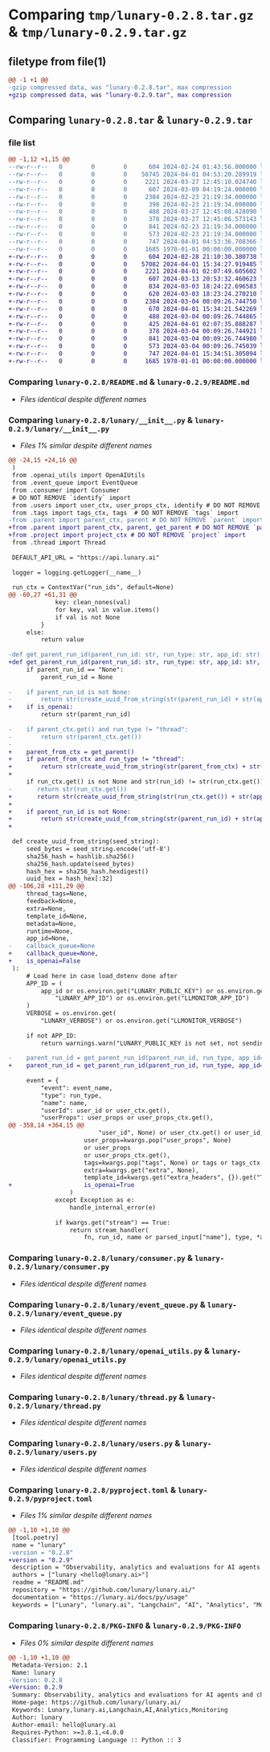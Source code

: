 # Comparing `tmp/lunary-0.2.8.tar.gz` & `tmp/lunary-0.2.9.tar.gz`

## filetype from file(1)

```diff
@@ -1 +1 @@
-gzip compressed data, was "lunary-0.2.8.tar", max compression
+gzip compressed data, was "lunary-0.2.9.tar", max compression
```

## Comparing `lunary-0.2.8.tar` & `lunary-0.2.9.tar`

### file list

```diff
@@ -1,12 +1,15 @@
--rw-r--r--   0        0        0      604 2024-02-24 01:43:56.000000 lunary-0.2.8/README.md
--rw-r--r--   0        0        0    56745 2024-04-01 04:53:20.289919 lunary-0.2.8/lunary/__init__.py
--rw-r--r--   0        0        0     2221 2024-03-27 12:45:10.024740 lunary-0.2.8/lunary/consumer.py
--rw-r--r--   0        0        0      607 2024-03-09 04:19:24.000000 lunary-0.2.8/lunary/event_queue.py
--rw-r--r--   0        0        0     2384 2024-02-23 21:19:34.000000 lunary-0.2.8/lunary/openai_utils.py
--rw-r--r--   0        0        0      398 2024-02-23 21:19:34.000000 lunary-0.2.8/lunary/parent.py
--rw-r--r--   0        0        0      488 2024-03-27 12:45:08.428090 lunary-0.2.8/lunary/parsers.py
--rw-r--r--   0        0        0      378 2024-03-27 12:45:06.573143 lunary-0.2.8/lunary/tags.py
--rw-r--r--   0        0        0      841 2024-02-23 21:19:34.000000 lunary-0.2.8/lunary/thread.py
--rw-r--r--   0        0        0      573 2024-02-23 21:19:34.000000 lunary-0.2.8/lunary/users.py
--rw-r--r--   0        0        0      747 2024-04-01 04:53:36.708366 lunary-0.2.8/pyproject.toml
--rw-r--r--   0        0        0     1685 1970-01-01 00:00:00.000000 lunary-0.2.8/PKG-INFO
+-rw-r--r--   0        0        0      604 2024-02-28 21:10:30.380738 lunary-0.2.9/README.md
+-rw-r--r--   0        0        0    57082 2024-04-01 15:34:27.919485 lunary-0.2.9/lunary/__init__.py
+-rw-r--r--   0        0        0     2221 2024-04-01 02:07:49.605602 lunary-0.2.9/lunary/consumer.py
+-rw-r--r--   0        0        0      607 2024-03-13 20:53:32.460623 lunary-0.2.9/lunary/event_queue.py
+-rw-r--r--   0        0        0      834 2024-03-03 18:24:22.696583 lunary-0.2.9/lunary/langchain/__pycache__/__init__.cpython-312.pyc
+-rw-r--r--   0        0        0      620 2024-03-03 18:23:24.270210 lunary-0.2.9/lunary/langchain/__pycache__/callback_handler.cpython-312.pyc
+-rw-r--r--   0        0        0     2384 2024-03-04 00:09:26.744750 lunary-0.2.9/lunary/openai_utils.py
+-rw-r--r--   0        0        0      670 2024-04-01 15:34:21.542269 lunary-0.2.9/lunary/parent.py
+-rw-r--r--   0        0        0      488 2024-03-04 00:09:26.744865 lunary-0.2.9/lunary/parsers.py
+-rw-r--r--   0        0        0      425 2024-04-01 02:07:35.888287 lunary-0.2.9/lunary/project.py
+-rw-r--r--   0        0        0      378 2024-03-04 00:09:26.744921 lunary-0.2.9/lunary/tags.py
+-rw-r--r--   0        0        0      841 2024-03-04 00:09:26.744980 lunary-0.2.9/lunary/thread.py
+-rw-r--r--   0        0        0      573 2024-03-04 00:09:26.745039 lunary-0.2.9/lunary/users.py
+-rw-r--r--   0        0        0      747 2024-04-01 15:34:51.305094 lunary-0.2.9/pyproject.toml
+-rw-r--r--   0        0        0     1685 1970-01-01 00:00:00.000000 lunary-0.2.9/PKG-INFO
```

### Comparing `lunary-0.2.8/README.md` & `lunary-0.2.9/README.md`

 * *Files identical despite different names*

### Comparing `lunary-0.2.8/lunary/__init__.py` & `lunary-0.2.9/lunary/__init__.py`

 * *Files 1% similar despite different names*

```diff
@@ -24,15 +24,16 @@
 )
 from .openai_utils import OpenAIUtils
 from .event_queue import EventQueue
 from .consumer import Consumer
 # DO NOT REMOVE `identify` import
 from .users import user_ctx, user_props_ctx, identify # DO NOT REMOVE `identify`` import
 from .tags import tags_ctx, tags  # DO NOT REMOVE `tags` import
-from .parent import parent_ctx, parent # DO NOT REMOVE `parent` import
+from .parent import parent_ctx, parent, get_parent # DO NOT REMOVE `parent` import
+from .project import project_ctx # DO NOT REMOVE `project` import
 from .thread import Thread
 
 DEFAULT_API_URL = "https://api.lunary.ai"
 
 logger = logging.getLogger(__name__)
 
 run_ctx = ContextVar("run_ids", default=None)
@@ -60,27 +61,31 @@
             key: clean_nones(val)
             for key, val in value.items()
             if val is not None
         }
     else:
         return value
 
-def get_parent_run_id(parent_run_id: str, run_type: str, app_id: str):
+def get_parent_run_id(parent_run_id: str, run_type: str, app_id: str, run_id: str, is_openai: bool):
     if parent_run_id == "None":
         parent_run_id = None
 
-    if parent_run_id is not None:
-        return str(create_uuid_from_string(str(parent_run_id) + str(app_id)))
+    if is_openai:
         return str(parent_run_id)
 
-    if parent_ctx.get() and run_type != "thread":
-        return str(parent_ctx.get())
-    
+    parent_from_ctx = get_parent()
+    if parent_from_ctx and run_type != "thread":
+        return str(create_uuid_from_string(str(parent_from_ctx) + str(app_id)))
+
     if run_ctx.get() is not None and str(run_id) != str(run_ctx.get()):
-       return str(run_ctx.get())
+       return str(create_uuid_from_string(str(run_ctx.get()) + str(app_id)))
+
+    if parent_run_id is not None:
+        return str(create_uuid_from_string(str(parent_run_id) + str(app_id)))
+
 
 def create_uuid_from_string(seed_string):
     seed_bytes = seed_string.encode('utf-8')
     sha256_hash = hashlib.sha256()
     sha256_hash.update(seed_bytes)
     hash_hex = sha256_hash.hexdigest()
     uuid_hex = hash_hex[:32]
@@ -106,28 +111,29 @@
     thread_tags=None,
     feedback=None,
     extra=None,
     template_id=None,
     metadata=None,
     runtime=None,
     app_id=None,
-    callback_queue=None
+    callback_queue=None,
+    is_openai=False
 ):
     # Load here in case load_dotenv done after
     APP_ID = (
         app_id or os.environ.get("LUNARY_PUBLIC_KEY") or os.environ.get(
             "LUNARY_APP_ID") or os.environ.get("LLMONITOR_APP_ID")
     )
     VERBOSE = os.environ.get(
         "LUNARY_VERBOSE") or os.environ.get("LLMONITOR_VERBOSE")
 
     if not APP_ID:
         return warnings.warn("LUNARY_PUBLIC_KEY is not set, not sending events")
 
-    parent_run_id = get_parent_run_id(parent_run_id, run_type, app_id=app_id)
+    parent_run_id = get_parent_run_id(parent_run_id, run_type, app_id=app_id, run_id=run_id, is_openai=is_openai)
     
     event = {
         "event": event_name,
         "type": run_type,
         "name": name,
         "userId": user_id or user_ctx.get(),
         "userProps": user_props or user_props_ctx.get(),
@@ -358,14 +364,15 @@
                         "user_id", None) or user_ctx.get() or user_id,
                     user_props=kwargs.pop("user_props", None)
                     or user_props
                     or user_props_ctx.get(),
                     tags=kwargs.pop("tags", None) or tags or tags_ctx.get(),
                     extra=kwargs.get("extra", None),
                     template_id=kwargs.get("extra_headers", {}).get("Template-Id", None),
+                    is_openai=True
                 )
             except Exception as e:
                 handle_internal_error(e)
 
             if kwargs.get("stream") == True:
                 return stream_handler(
                     fn, run_id, name or parsed_input["name"], type, *args, **kwargs
```

### Comparing `lunary-0.2.8/lunary/consumer.py` & `lunary-0.2.9/lunary/consumer.py`

 * *Files identical despite different names*

### Comparing `lunary-0.2.8/lunary/event_queue.py` & `lunary-0.2.9/lunary/event_queue.py`

 * *Files identical despite different names*

### Comparing `lunary-0.2.8/lunary/openai_utils.py` & `lunary-0.2.9/lunary/openai_utils.py`

 * *Files identical despite different names*

### Comparing `lunary-0.2.8/lunary/thread.py` & `lunary-0.2.9/lunary/thread.py`

 * *Files identical despite different names*

### Comparing `lunary-0.2.8/lunary/users.py` & `lunary-0.2.9/lunary/users.py`

 * *Files identical despite different names*

### Comparing `lunary-0.2.8/pyproject.toml` & `lunary-0.2.9/pyproject.toml`

 * *Files 1% similar despite different names*

```diff
@@ -1,10 +1,10 @@
 [tool.poetry]
 name = "lunary"
-version = "0.2.8"
+version = "0.2.9"
 description = "Observability, analytics and evaluations for AI agents and chatbots."
 authors = ["lunary <hello@lunary.ai>"]
 readme = "README.md"
 repository = "https://github.com/lunary/lunary.ai/"
 documentation = "https://lunary.ai/docs/py/usage"
 keywords = ["Lunary", "lunary.ai", "Langchain", "AI", "Analytics", "Monitoring"]
```

### Comparing `lunary-0.2.8/PKG-INFO` & `lunary-0.2.9/PKG-INFO`

 * *Files 0% similar despite different names*

```diff
@@ -1,10 +1,10 @@
 Metadata-Version: 2.1
 Name: lunary
-Version: 0.2.8
+Version: 0.2.9
 Summary: Observability, analytics and evaluations for AI agents and chatbots.
 Home-page: https://github.com/lunary/lunary.ai/
 Keywords: Lunary,lunary.ai,Langchain,AI,Analytics,Monitoring
 Author: lunary
 Author-email: hello@lunary.ai
 Requires-Python: >=3.8.1,<4.0.0
 Classifier: Programming Language :: Python :: 3
```

